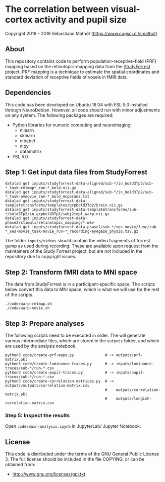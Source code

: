 # The correlation between visual-cortex activity and pupil size

Copyright 2018 - 2019 Sebastiaan Mathôt (<https://www.cogsci.nl/smathot>)


## About

This repository contains code to perform population-receptive-field (PRF) mapping based on the retinotopic-mapping data from the [StudyForrest](http://studyforrest.org/) project. PRF mapping is a technique to estimate the spatial coordinates and standard deviation of receptive fields of voxels in fMRI data.


## Dependencies

This code has been developed on Ubuntu 18.04 with FSL 5.0 installed through NeuroDebian. However, all code should run with minor adjustments on any system. The following packages are required:

- Python libraries for numeric computing and neuroimaging:
	- nilearn
	- sklearn
	- nibabel
	- nipy
	- datamatrix
- FSL 5.0


## Step 1: Get input data files from StudyForrest

~~~
datalad get inputs/studyforrest-data-aligned/sub-*/in_bold3Tp2/sub-*_task-retmap*_run-*_bold.nii.gz
datalad get inputs/studyforrest-data-aligned/sub-*/in_bold3Tp2/sub-*_task-avmovie_run-*_bold_mcparams.txt
datalad get inputs/studyforrest-data-templatetransforms/templates/grpbold3Tp2/brain.nii.gz
datalad get inputs/studyforrest-data-templatetransforms/sub-*/bold3Tp2/in_grpbold3Tp2/subj2tmpl_warp.nii.gz
datalad get inputs/studyforrest-data-phase2/stimuli/retinotopic_mapping/*.mkv
datalad get inputs/studyforrest-data-phase2/sub-*/ses-movie/func/sub-*_ses-movie_task-movie_run-*_recording-eyegaze_physio.tsv.gz
~~~

The folder `inputs/videos` should contain the video fragments of forrest gump as used during recording. These are available upon request from the maintainers of the Study Forrest project, but are not included in the repository due to copyright issues.


## Step 2: Transform fMRI data to MNI space

The data from StudyForrest is in a participant-specific space. The scripts below convert this data to MNI space, which is what we will use for the rest of the scripts.

~~~
./code/warp-retmap.sh
./code/warp-movie.sh
~~~


## Step 3: Prepare analyses

The following scripts need to be executed in order. The will generate various intermediate files, which are stored in the `outputs` folder, and which are used by the analysis notebook.

~~~
python3 code/create-prf-maps.py              # -> outputs/prf-matrix.pkl
python3 code/create-luminance-traces.py      # -> inputs/luminance-traces/sub-*/run-*.csv
python3 code/create-pupil-traces.py          # -> inputs/pupil-traces/sub-*/run-*.csv
python3 code/create-correlation-matrices.py  # -> outputs/outputs/correlation-matrix.csv
                                             #    outputs/correlation-matrix.pkl
                                             #    outputs/longish-correlation-matrix.csv   
~~~


### Step 5: Inspect the results

Open `code\main-analysis.ipynb` in JupyterLab/ Jupyter Notebook.


## License

This code is distributed under the terms of the GNU General Public License 3. The full license should be included in the file COPYING, or can be obtained from:

- http://www.gnu.org/licenses/gpl.txt
